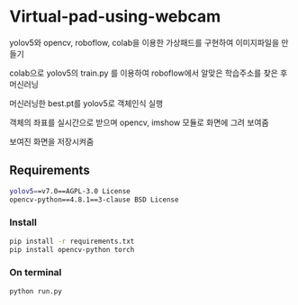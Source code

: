 # Virtual-pad-using-webcam

yolov5와 opencv, roboflow, colab을 이용한 가상패드를 구현하여 이미지파일을 만들기

colab으로 yolov5의 train.py 를 이용하여 roboflow에서 알맞은 학습주소를 찾은 후 머신러닝

머신러닝한 best.pt를 yolov5로 객체인식 실행

객체의 좌표를 실시간으로 받으며 opencv, imshow 모듈로 화면에 그려 보여줌

보여진 화면을 저장시켜줌

## Requirements

```bash
yolov5==v7.0==AGPL-3.0 License
opencv-python==4.8.1==3-clause BSD License
```

### Install

```bash
pip install -r requirements.txt
pip install opencv-python torch
```

### On terminal

```bash
python run.py
```
